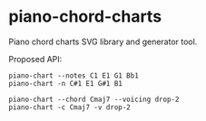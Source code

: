 # piano-chord-charts

Piano chord charts SVG library and generator tool.

Proposed API:

```shell
piano-chart --notes C1 E1 G1 Bb1
piano-chart -n C#1 E1 G#1 B1

piano-chart --chord Cmaj7 --voicing drop-2
piano-chart -c Cmaj7 -v drop-2
```
